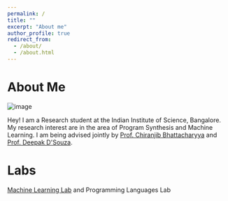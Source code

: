 ```yaml
---
permalink: /
title: ""
excerpt: "About me"
author_profile: true
redirect_from: 
  - /about/
  - /about.html
---
```

About Me
=========

![image](https://rrlcs.github.io/images/iisc.jpg)


Hey! I am a Research student at the Indian Institute of Science, Bangalore. My research interest are in the area of Program Synthesis and Machine Learning. I am being advised jointly by [Prof. Chiranjib Bhattacharyya](https://www.csa.iisc.ac.in/~chiru/) and [Prof. Deepak D'Souza](https://www.csa.iisc.ac.in/~deepakd/).

Labs
=======

[Machine Learning Lab](https://mllabiisc.github.io/) and Programming Languages Lab
